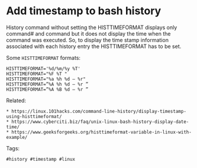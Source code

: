 # Add timestamp to bash history

History command without setting the HISTTIMEFORMAT displays only
command# and command but it does not display the time when the command
was executed. So, to display the time stamp information associated with
each history entry the HISTTIMEFORMAT has to be set.

Some `HISTTIMEFORMAT` formats:
```
HISTTIMEFORMAT='%d/%m/%y %T'
HISTTIMEFORMAT="%F %T "
HISTTIMEFORMAT="%a %h %d – %r"
HISTTIMEFORMAT=”%A %h %d – %r ”
HISTTIMEFORMAT=”%A %B %d – %r ”

```


Related:
```
* https://linux.101hacks.com/command-line-history/display-timestamp-using-histtimeformat/
* https://www.cyberciti.biz/faq/unix-linux-bash-history-display-date-time/
* https://www.geeksforgeeks.org/histtimeformat-variable-in-linux-with-example/
```

Tags:
```
#history #timestamp #linux
```

